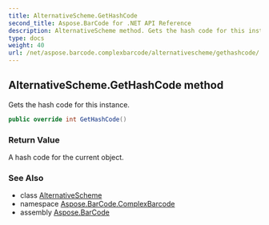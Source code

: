 ```yaml
---
title: AlternativeScheme.GetHashCode
second_title: Aspose.BarCode for .NET API Reference
description: AlternativeScheme method. Gets the hash code for this instance
type: docs
weight: 40
url: /net/aspose.barcode.complexbarcode/alternativescheme/gethashcode/
---
```

## AlternativeScheme.GetHashCode method

Gets the hash code for this instance.

```csharp
public override int GetHashCode()
```

### Return Value

A hash code for the current object.

### See Also

* class [AlternativeScheme](../)
* namespace [Aspose.BarCode.ComplexBarcode](../../../aspose.barcode.complexbarcode/)
* assembly [Aspose.BarCode](../../../)


